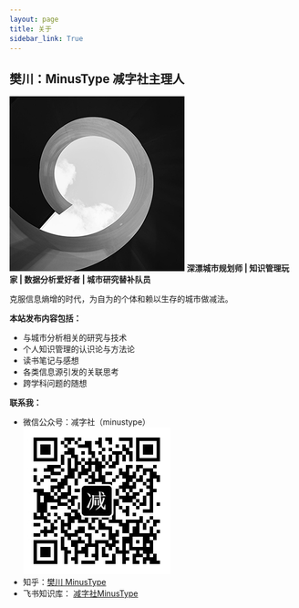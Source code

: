 ```yaml
---
layout: page
title: 关于
sidebar_link: True
---
```


## 樊川：MinusType 减字社主理人
![](image/微信图片_202205290939172%201.jpg)
**深漂城市规划师 | 知识管理玩家 | 数据分析爱好者 | 城市研究替补队员**
>
克服信息熵增的时代，为自为的个体和赖以生存的城市做减法。
>

**本站发布内容包括：**
- 与城市分析相关的研究与技术
- 个人知识管理的认识论与方法论
- 读书笔记与感想
- 各类信息源引发的关联思考
- 跨学科问题的随想

**联系我：**
- 微信公众号：减字社（minustype）
  ![](image/qrcode_for_gh_8e3e3e3f2a89_258.jpg)
- 知乎：[樊川 MinusType](https://www.zhihu.com/people/qin-chun-peng)
- 飞书知识库： [减字社MinusType](https://oyogqpyxi1.feishu.cn/wiki/space/7103025701221089281?ccm_open_type=lark_wiki_spaceLink)
  
  
